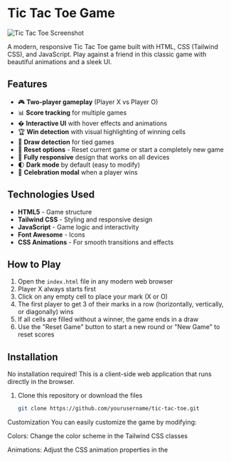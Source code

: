 # Tic Tac Toe Game

![Tic Tac Toe Screenshot](/sherni.png) <!-- Replace with your actual screenshot path -->

A modern, responsive Tic Tac Toe game built with HTML, CSS (Tailwind CSS), and JavaScript. Play against a friend in this classic game with beautiful animations and a sleek UI.

## Features

- 🎮 **Two-player gameplay** (Player X vs Player O)
- 📊 **Score tracking** for multiple games
- � **Interactive UI** with hover effects and animations
- 🏆 **Win detection** with visual highlighting of winning cells
- 🤝 **Draw detection** for tied games
- 🔄 **Reset options** - Reset current game or start a completely new game
- 📱 **Fully responsive** design that works on all devices
- 🌓 **Dark mode** by default (easy to modify)
- 🎉 **Celebration modal** when a player wins

## Technologies Used

- **HTML5** - Game structure
- **Tailwind CSS** - Styling and responsive design
- **JavaScript** - Game logic and interactivity
- **Font Awesome** - Icons
- **CSS Animations** - For smooth transitions and effects

## How to Play

1. Open the `index.html` file in any modern web browser
2. Player X always starts first
3. Click on any empty cell to place your mark (X or O)
4. The first player to get 3 of their marks in a row (horizontally, vertically, or diagonally) wins
5. If all cells are filled without a winner, the game ends in a draw
6. Use the "Reset Game" button to start a new round or "New Game" to reset scores

## Installation

No installation required! This is a client-side web application that runs directly in the browser.

1. Clone this repository or download the files
   ```bash
   git clone https://github.com/yourusername/tic-tac-toe.git

Customization
You can easily customize the game by modifying:

Colors: Change the color scheme in the Tailwind CSS classes

Animations: Adjust the CSS animation properties in the <style> section

Player names: Edit the player names in the HTML

Scoring: Modify the scoring logic in the JavaScript

Future Enhancements
Potential improvements:

Add single-player mode against AI

Implement difficulty levels

Add sound effects

Save game state locally

Add multiplayer online functionality

Technologies
HTML5
Tailwind CSS
JavaScript

Font Awesome 6 for icons

CSS Animations for smooth transitions

Meta Tags optimized for SEO and social sharing

License
MIT License - See LICENSE file

